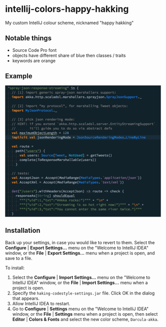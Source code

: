 # intellij-colors-happy-hakking
My custom IntelliJ colour scheme, nicknamed "happy hakking"

Notable things
--------------

- Source Code Pro font
- objects have different share of blue then classes / traits
- keywords are orange

Example
-------

![hakking-codestyle.png](hakking-codestyle.png)

Installation
------------

Back up your settings, in case you would like to revert to them. Select the **Configure** | **Export Settings...**  menu on the "Welcome to IntelliJ IDEA" window, or the **File** | **Export Settings...** menu when a project is open, and save to a file.

To install:

1. Select the **Configure** | **Import Settings...**  menu on the "Welcome to IntelliJ IDEA" window, or the **File** | **Import Settings...** menu when a project is open.
2. Specify the `haking-codestyle-settings.jar` file. Click OK in the dialog that appears.
2. Allow IntelliJ IDEA to restart.
3. Go to **Configure** | **Settings**  menu on the "Welcome to IntelliJ IDEA" window, or the **File** | **Settings**  menu when a project is open, then select **Editor** | **Colors & Fonts** and select the new color scheme, `Darcula-akka`.
